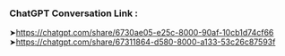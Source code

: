 ### ChatGPT Conversation Link :
➤https://chatgpt.com/share/6730ae05-e25c-8000-90af-10cb1d74cf66
➤https://chatgpt.com/share/67311864-d580-8000-a133-53c26c87593f

